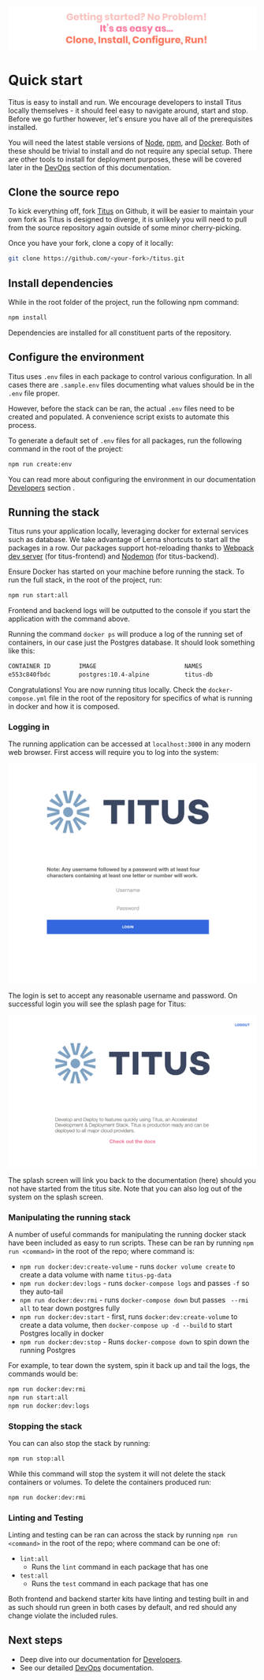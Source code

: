 ![quick-start-quote]

# Quick start

Titus is easy to install and run. We encourage developers to install Titus locally themselves - it should feel easy to navigate around, start and stop. Before we go further however, let's ensure you have all of the prerequisites installed.

You will need the latest stable versions of [Node], [npm], and [Docker]. Both of these should be trivial to install and do not require any special setup. There are other tools to install for deployment purposes, these will be covered later in the [DevOps] section of this documentation.

## Clone the source repo
To kick everything off, fork [Titus] on Github, it will be easier to maintain your own fork as Titus is designed to diverge, it is unlikely you will need to pull from the source repository again outside of some minor cherry-picking.

Once you have your fork, clone a copy of it locally:

```sh
git clone https://github.com/<your-fork>/titus.git
```

## Install dependencies
While in the root folder of the project, run the following npm command:

```sh
npm install
```

Dependencies are installed for all constituent parts of the repository.

## Configure the environment
Titus uses `.env` files in each package to control various configuration. In all cases there are `.sample.env` files documenting what values should be in the `.env` file proper.

However, before the stack can be ran, the actual `.env` files need to be created and populated. A convenience script exists to automate this process.

To generate a default set of `.env` files for all packages, run the following command in the root of the project:

```sh
npm run create:env
```

You can read more about configuring the environment in our documentation [Developers][DevelopersBe] section .

## Running the stack
Titus runs your application locally, leveraging docker for external services such as database.
We take advantage of Lerna shortcuts to start all the packages in a row.
Our packages support hot-reloading thanks to [Webpack dev server][webpack-dev-server] (for titus-frontend) and [Nodemon] (for titus-backend).

Ensure Docker has started on your machine before running the stack. To run the full stack, in the root of the project, run:

```sh
npm run start:all
```

Frontend and backend logs will be outputted to the console if you start the application with the command above.

Running the command `docker ps` will produce a log of the running set of containers, in our case just the Postgres database. It should look something like this:

```sh
CONTAINER ID        IMAGE                         NAMES
e553c840fbdc        postgres:10.4-alpine          titus-db
```

Congratulations! You are now running titus locally. Check the `docker-compose.yml` file in the root of the repository for specifics of what is running in docker and how it is composed.

### Logging in
The running application can be accessed at `localhost:3000` in any modern web browser. First access will require you to log into the system:

![x](../img/titus-login.png)

The login is set to accept any reasonable username and password. On successful login you will see
the splash page for Titus:

![x](../img/titus-home-page.png)

The splash screen will link you back to the documentation (here) should you not have started from the titus site. Note that you can also log out of the system on the splash screen.

### Manipulating the  running stack
A number of useful commands for manipulating the running docker stack have been included as easy to run scripts. These can be ran by running `npm run <command>` in the root of the repo; where command is:

- `npm run docker:dev:create-volume` - runs `docker volume create` to create a data volume with name `titus-pg-data`
- `npm run docker:dev:logs` - runs `docker-compose logs` and passes `-f` so they auto-tail
- `npm run docker:dev:rmi` - runs `docker-compose down` but passes ` --rmi all` to tear down postgres fully
- `npm run docker:dev:start` - first, runs `docker:dev:create-volume` to create a data volume, then `docker-compose up -d --build` to start Postgres locally in docker
- `npm run docker:dev:stop` - Runs `docker-compose down` to spin down the running Postgres

For example, to tear down the system, spin it back up and tail the logs, the commands would be:

```sh
npm run docker:dev:rmi
npm run start:all
npm run docker:dev:logs
```

### Stopping the stack
You can can also stop the stack by running:

```sh
npm run stop:all
```

While this command will stop the system it will not delete the stack containers or volumes. To delete the containers produced run:

```sh
npm run docker:dev:rmi
```

### Linting and Testing
Linting and testing can be ran can across the stack by running `npm run <command>` in the root of the repo; where command can be one of:

- `lint:all`
  - Runs the `lint` command in each package that has one
- `test:all`
  - Runs the `test` command in each package that has one

Both frontend and backend starter kits have linting and testing built in and as such should run green in both cases by default, and red should any change violate the included rules.

## Next steps

- Deep dive into our documentation for [Developers].
- See our detailed [DevOps] documentation.


<!-- External Links -->
[Docker]: https://docs.docker.com/install/#supported-platforms
[Node]: https://nodejs.org/en/
[npm]: https://www.npmjs.com/get-npm
[Titus]: https://github.com/nearform/titus
[webpack-dev-server]: https://webpack.js.org/configuration/dev-server
[Nodemon]: https://nodemon.io

<!-- Internal Links -->
[DevOps]: devops/
[Developers]: developers/
[DevelopersBe]: developers/packages/titus-backend


<!-- Images -->
[quick-start-quote]: ../img/titus-quick-start-quote.svg
